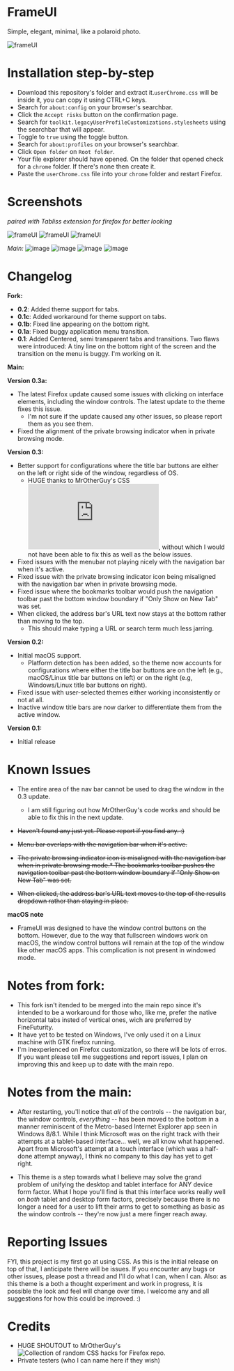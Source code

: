 # FrameUI

Simple, elegant, minimal, like a polaroid photo.

![frameUI](https://github.com/ffelipeoliveira/FrameUITabsForFirefox/assets/102631323/2e1ef7c2-51f3-4d84-980b-a7a2c402a424)

# Installation step-by-step

* Download this repository's folder and extract it.`userChrome.css` will be inside it, you can copy it using CTRL+C keys.
* Search for `about:config` on your browser's searchbar.
* Click the `Accept risks` button on the confirmation page.
* Search for `toolkit.legacyUserProfileCustomizations.stylesheets` using the searchbar that will appear.
* Toggle to `true` using the toggle button.
* Search for `about:profiles` on your browser's searchbar.
* Click `Open folder` on `Root folder`.
* Your file explorer should have opened. On the folder that opened check for a `chrome` folder. If there's none then create it.
* Paste the `userChrome.css` file into your `chrome` folder and restart Firefox.


# Screenshots 
*paired with Tabliss extension for firefox for better looking*

![frameUI](https://github.com/ffelipeoliveira/FrameUITabsForFirefox/assets/102631323/1f4ce1d6-b29e-4bc8-aae0-87fb30370091)
![frameUI](https://github.com/ffelipeoliveira/FrameUITabsForFirefox/assets/102631323/4f4f93d0-074d-4755-8469-125f08f249d6)
![frameUI](https://github.com/ffelipeoliveira/FrameUITabsForFirefox/assets/102631323/43c4a7d6-c948-406d-b182-6e7a884b33f6)

*Main:*
![image](https://github.com/FineFuturity/FrameUIForFirefox/assets/19298107/73b7328d-3b6c-47f6-b4fe-d341aa46b88b)
![image](https://github.com/FineFuturity/FrameUIForFirefox/assets/19298107/ed6123fd-b6fd-4124-b264-a83468fa1bc8)
![image](https://github.com/FineFuturity/FrameUIForFirefox/assets/19298107/3dba5c46-b83f-4877-b289-67b5aa9949c0)
![image](https://github.com/FineFuturity/FrameUIForFirefox/assets/19298107/2beeeb4b-99d6-4316-87cf-ca461f959516)

# Changelog

**Fork:**
* **0.2**: Added theme support for tabs.
* **0.1c**:  Added workaround for theme support on tabs.
* **0.1b**: Fixed line appearing on the bottom right.
* **0.1a**: Fixed buggy application menu transition.
* **0.1**: Added Centered, semi transparent tabs and transitions. Two flaws were introduced: A tiny line on the bottom right of the screen and the transition on the menu is buggy. I'm working on it.

**Main:**

**Version 0.3a:**
* The latest Firefox update caused some issues with clicking on interface elements, including the window controls.  The latest update to the theme fixes this issue.
  * I'm not sure if the update caused any other issues, so please report them as you see them.  
* Fixed the alignment of the private browsing indicator when in private browsing mode.
 

**Version 0.3:**
* Better support for configurations where the title bar buttons are either on the left or right side of the window, regardless of OS.
  * HUGE thanks to MrOtherGuy's CSS ![code](https://github.com/MrOtherGuy/firefox-csshacks/blob/master/chrome/toolbars_below_content.css), without which I would not have been able to fix this as well as the below issues.
* Fixed issues with the menubar not playing nicely with the navigation bar when it's active.
* Fixed issue with the private browsing indicator icon being misaligned with the navigation bar when in private browsing mode.
* Fixed issue where the bookmarks toolbar would push the navigation toolbar past the bottom window boundary if "Only Show on New Tab" was set.
* When clicked, the address bar's URL text now stays at the bottom rather than moving to the top.
  * This should make typing a URL or search term much less jarring.


**Version 0.2:**
* Initial macOS support.
  * Platform detection has been added, so the theme now accounts for configurations where either the title bar buttons are on the left (e.g., macOS/Linux title bar buttons on left) or on the right (e.g, Windows/Linux title bar buttons on right).
* Fixed issue with user-selected themes either working inconsistently or not at all.
* Inactive window title bars are now darker to differentiate them from the active window.
 
**Version 0.1:**
* Initial release

# Known Issues
* The entire area of the nav bar cannot be used to drag the window in the 0.3 update.
  * I am still figuring out how MrOtherGuy's code works and should be able to fix this in the next update.

* ~~Haven't found any just yet.  Please report if you find any. :)~~
* ~~Menu bar overlaps with the navigation bar when it's active.~~
* ~~The private browsing indicator icon is misaligned with the navigation bar when in private browsing mode.* The bookmarks toolbar pushes the navigation toolbar past the bottom window boundary if "Only Show on New Tab" was set.~~
* ~~When clicked, the address bar's URL text moves to the top of the results dropdown rather than staying in place.~~

**macOS note**
* FrameUI was designed to have the window control buttons on the bottom. However, due to the way that fullscreen windows work on macOS, the window control buttons will remain at the top of the window like other macOS apps. This complication is not present in windowed mode.

# Notes from fork:
* This fork isn't itended to be merged into the main repo since it's intended to be a workaround for those who, like me, prefer the native horizontal tabs insted of vertical ones, wich are preferred by FineFuturity.
* It have yet to be tested on Windows, I've only used it on a Linux machine with GTK firefox running.
* I'm inexperienced on Firefox customization, so there will be lots of erros. If you want please tell me suggestions and report issues, I plan on improving this and keep up to date with the main repo.
  
# Notes from the main:
* After restarting, you'll notice that *all* of the controls -- the navigation bar, the window controls, *everything* -- has been moved to the bottom in a manner reminiscent of the Metro-based Internet Explorer app seen in Windows 8/8.1.  While I think Microsoft was on the right track with their attempts at a tablet-based interface... well, we all know what happened.  Apart from Microsoft's attempt at a touch interface (which was a half-done attempt anyway), I think no company to this day has yet to get right.

* This theme is a step towards what I believe may solve the grand problem of unifying the desktop and tablet interface for ANY device form factor.  What I hope you'll find is that this interface works really well on *both* tablet and desktop form factors, precisely because there is no longer a need for a user to lift their arms to get to something as basic as the window controls -- they're now just a mere finger reach away.  

# Reporting Issues
FYI, this project is my first go at using CSS.  As this is the initial release on top of that, I anticipate there will be issues.  If you encounter any bugs or other issues, please post a thread and I'll do what I can, when I can. 
Also: as this theme is a both a thought experiment and work in progress, it is possible the look and feel will change over time.  I welcome any and all suggestions for how this could be improved.  :)

# Credits
* HUGE SHOUTOUT to MrOtherGuy's ![Collection of random CSS hacks for Firefox](https://github.com/MrOtherGuy/firefox-csshacks) repo.
* Private testers (who I can name here if they wish)




